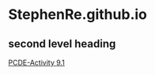 # StephenRe.github.io
## second level heading
<a href = "https://stephenre.github.io/PCDE-Activity-9.1">PCDE-Activity 9.1</a>
